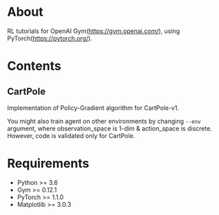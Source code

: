 # About
RL tutorials for OpenAI Gym(https://gym.openai.com/), using PyTorch(https://pytorch.org/).

# Contents
## CartPole
Implementation of Policy-Gradient algorithm for CartPole-v1. 

You might also train agent on other environments by changing `--env` argument, where observation_space is 1-dim & action_space is discrete. However, code is validated only for CartPole.

# Requirements
- Python >= 3.6
- Gym >= 0.12.1
- PyTorch >= 1.1.0
- Matplotlib >= 3.0.3
